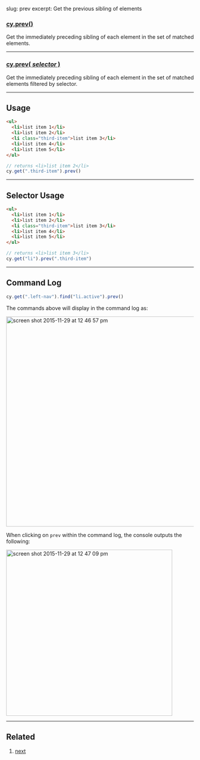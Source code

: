 slug: prev
excerpt: Get the previous sibling of elements

### [cy.prev()](#usage)

Get the immediately preceding sibling of each element in the set of matched elements.

***

### [cy.prev( *selector* )](#selector-usage)

Get the immediately preceding sibling of each element in the set of matched elements filtered by selector.

***

## Usage
```html
<ul>
  <li>list item 1</li>
  <li>list item 2</li>
  <li class="third-item">list item 3</li>
  <li>list item 4</li>
  <li>list item 5</li>
</ul>
```

```javascript
// returns <li>list item 2</li>
cy.get(".third-item").prev()
```

***

## Selector Usage

```html
<ul>
  <li>list item 1</li>
  <li>list item 2</li>
  <li class="third-item">list item 3</li>
  <li>list item 4</li>
  <li>list item 5</li>
</ul>
```

```javascript
// returns <li>list item 3</li>
cy.get("li").prev(".third-item")
```

***

## Command Log

```javascript
cy.get(".left-nav").find("li.active").prev()
```

The commands above will display in the command log as:

<img width="564" alt="screen shot 2015-11-29 at 12 46 57 pm" src="https://cloud.githubusercontent.com/assets/1271364/11458884/5bb4da1e-9697-11e5-9172-762df10c9a6e.png">

When clicking on `prev` within the command log, the console outputs the following:

<img width="446" alt="screen shot 2015-11-29 at 12 47 09 pm" src="https://cloud.githubusercontent.com/assets/1271364/11458886/5e20c63c-9697-11e5-9167-1b81f96e1906.png">

***

## Related
1. [next](http://on.cypress.io/api/next)